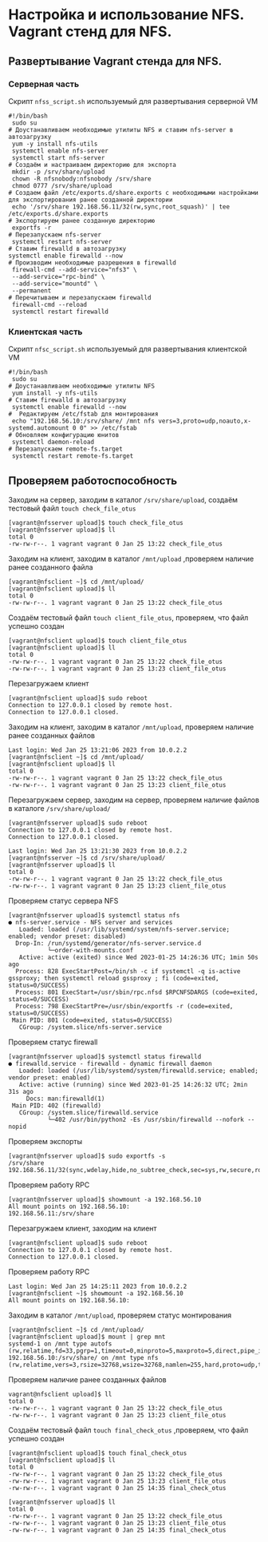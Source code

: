 # Настройка и использование NFS. Vagrant стенд для NFS.
## Развертывание Vagrant стенда для NFS.

### Серверная часть

Скрипт `nfss_script.sh` используемый для развертывания серверной VM

```
#!/bin/bash
 sudo su
# Доустанавливаем необходимые утилиты NFS и ставим nfs-server в автозагрузку
 yum -y install nfs-utils
 systemctl enable nfs-server
 systemctl start nfs-server
# Создаём и настраиваем директорию для экспорта
 mkdir -p /srv/share/upload
 chown -R nfsnobody:nfsnobody /srv/share
 chmod 0777 /srv/share/upload
# Создаем файл /etc/exports.d/share.exports с необходимыми настройками для экспортирования ранее созданной директории
 echo '/srv/share 192.168.56.11/32(rw,sync,root_squash)' | tee /etc/exports.d/share.exports
# Экспортируем ранее созданную директорию
 exportfs -r
# Перезапускаем nfs-server
 systemctl restart nfs-server
# Ставим firewalld в автозагрузку
systemctl enable firewalld --now
# Производим необходимые разрешения в firewalld
 firewall-cmd --add-service="nfs3" \
 --add-service="rpc-bind" \
 --add-service="mountd" \
 --permanent
# Перечитываем и перезапускаем firewalld
 firewall-cmd --reload
 systemctl restart firewalld
```
### Клиентская часть

Скрипт `nfsс_script.sh` используемый для развертывания клиентской VM

```
#!/bin/bash
 sudo su
# Доустанавливаем необходимые утилиты NFS
 yum install -y nfs-utils
# Ставим firewalld в автозагрузку
 systemctl enable firewalld --now
#  Редактируем /etc/fstab для монтирования 
 echo "192.168.56.10:/srv/share/ /mnt nfs vers=3,proto=udp,noauto,x-systemd.automount 0 0" >> /etc/fstab
# Обновляем конфигурацию юнитов
 systemctl daemon-reload
# Перезапускаем remote-fs.target
 systemctl restart remote-fs.target
```
## Проверяем работоспособность

Заходим на сервер, заходим в каталог `/srv/share/upload`, создаём тестовый файл `touch check_file_otus`
```
[vagrant@nfsserver upload]$ touch check_file_otus
[vagrant@nfsserver upload]$ ll
total 0
-rw-rw-r--. 1 vagrant vagrant 0 Jan 25 13:22 check_file_otus
```

Заходим на клиент, заходим в каталог `/mnt/upload` ,проверяем наличие ранее созданного файла

```
[vagrant@nfsclient ~]$ cd /mnt/upload/
[vagrant@nfsclient upload]$ ll
total 0
-rw-rw-r--. 1 vagrant vagrant 0 Jan 25 13:22 check_file_otus
```
Создаём тестовый файл `touch client_file_otus`, проверяем, что файл успешно создан

```
[vagrant@nfsclient upload]$ touch client_file_otus
[vagrant@nfsclient upload]$ ll
total 0
-rw-rw-r--. 1 vagrant vagrant 0 Jan 25 13:22 check_file_otus
-rw-rw-r--. 1 vagrant vagrant 0 Jan 25 13:23 client_file_otus
```
Перезагружаем клиент

```
[vagrant@nfsclient upload]$ sudo reboot
Connection to 127.0.0.1 closed by remote host.
Connection to 127.0.0.1 closed.
```

Заходим на клиент, заходим в каталог `/mnt/upload`, проверяем наличие ранее созданных файлов

```
Last login: Wed Jan 25 13:21:06 2023 from 10.0.2.2
[vagrant@nfsclient ~]$ cd /mnt/upload/
[vagrant@nfsclient upload]$ ll
total 0
-rw-rw-r--. 1 vagrant vagrant 0 Jan 25 13:22 check_file_otus
-rw-rw-r--. 1 vagrant vagrant 0 Jan 25 13:23 client_file_otus
```
Перезагружаем сервер, заходим на сервер, проверяем наличие файлов в каталоге `/srv/share/upload/`

```
[vagrant@nfsserver upload]$ sudo reboot
Connection to 127.0.0.1 closed by remote host.
Connection to 127.0.0.1 closed.
```
```
Last login: Wed Jan 25 13:21:30 2023 from 10.0.2.2
[vagrant@nfsserver ~]$ cd /srv/share/upload/  
[vagrant@nfsserver upload]$ ll
total 0
-rw-rw-r--. 1 vagrant vagrant 0 Jan 25 13:22 check_file_otus
-rw-rw-r--. 1 vagrant vagrant 0 Jan 25 13:23 client_file_otus

```

Проверяем статус сервера NFS

```
[vagrant@nfsserver upload]$ systemctl status nfs
● nfs-server.service - NFS server and services
   Loaded: loaded (/usr/lib/systemd/system/nfs-server.service; enabled; vendor preset: disabled)
  Drop-In: /run/systemd/generator/nfs-server.service.d
           └─order-with-mounts.conf
   Active: active (exited) since Wed 2023-01-25 14:26:36 UTC; 1min 50s ago
  Process: 828 ExecStartPost=/bin/sh -c if systemctl -q is-active gssproxy; then systemctl reload gssproxy ; fi (code=exited, status=0/SUCCESS)
  Process: 801 ExecStart=/usr/sbin/rpc.nfsd $RPCNFSDARGS (code=exited, status=0/SUCCESS)
  Process: 798 ExecStartPre=/usr/sbin/exportfs -r (code=exited, status=0/SUCCESS)
 Main PID: 801 (code=exited, status=0/SUCCESS)
   CGroup: /system.slice/nfs-server.service
```
Проверяем статус firewall 

```
[vagrant@nfsserver upload]$ systemctl status firewalld
● firewalld.service - firewalld - dynamic firewall daemon
   Loaded: loaded (/usr/lib/systemd/system/firewalld.service; enabled; vendor preset: enabled)
   Active: active (running) since Wed 2023-01-25 14:26:32 UTC; 2min 31s ago
     Docs: man:firewalld(1)
 Main PID: 402 (firewalld)
   CGroup: /system.slice/firewalld.service
           └─402 /usr/bin/python2 -Es /usr/sbin/firewalld --nofork --nopid
```
Проверяем экспорты 

```
[vagrant@nfsserver upload]$ sudo exportfs -s
/srv/share  192.168.56.11/32(sync,wdelay,hide,no_subtree_check,sec=sys,rw,secure,root_squash,no_all_squash)
```

Проверяем работу RPC 

```
[vagrant@nfsserver upload]$ showmount -a 192.168.56.10
All mount points on 192.168.56.10:
192.168.56.11:/srv/share
```

Перезагружаем клиент, заходим на клиент

```
[vagrant@nfsclient upload]$ sudo reboot
Connection to 127.0.0.1 closed by remote host.
Connection to 127.0.0.1 closed.
```

Проверяем работу RPC 

```
Last login: Wed Jan 25 14:25:11 2023 from 10.0.2.2
[vagrant@nfsclient ~]$ showmount -a 192.168.56.10
All mount points on 192.168.56.10:
```

Заходим в каталог `/mnt/upload`, проверяем статус монтирования 

```
[vagrant@nfsclient ~]$ cd /mnt/upload/
[vagrant@nfsclient upload]$ mount | grep mnt
systemd-1 on /mnt type autofs (rw,relatime,fd=33,pgrp=1,timeout=0,minproto=5,maxproto=5,direct,pipe_ino=11197)
192.168.56.10:/srv/share/ on /mnt type nfs (rw,relatime,vers=3,rsize=32768,wsize=32768,namlen=255,hard,proto=udp,timeo=11,retrans=3,sec=sys,mountaddr=192.168.56.10,mountvers=3,mountport=20048,mountproto=udp,local_lock=none,addr=192.168.56.10)
```

Проверяем наличие ранее созданных файлов

```
vagrant@nfsclient upload]$ ll
total 0
-rw-rw-r--. 1 vagrant vagrant 0 Jan 25 13:22 check_file_otus
-rw-rw-r--. 1 vagrant vagrant 0 Jan 25 13:23 client_file_otus
```

Создаём тестовый файл `touch final_check_otus` ,проверяем, что файл успешно создан

```
[vagrant@nfsclient upload]$ touch final_check_otus
[vagrant@nfsclient upload]$ ll
total 0
-rw-rw-r--. 1 vagrant vagrant 0 Jan 25 13:22 check_file_otus
-rw-rw-r--. 1 vagrant vagrant 0 Jan 25 13:23 client_file_otus
-rw-rw-r--. 1 vagrant vagrant 0 Jan 25 14:35 final_check_otus
```
```
[vagrant@nfsserver upload]$ ll
total 0
-rw-rw-r--. 1 vagrant vagrant 0 Jan 25 13:22 check_file_otus
-rw-rw-r--. 1 vagrant vagrant 0 Jan 25 13:23 client_file_otus
-rw-rw-r--. 1 vagrant vagrant 0 Jan 25 14:35 final_check_otus
```